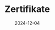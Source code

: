---
title: "Zertifikate"
date: 2024-12-04
tags: ["Lebenslauf"]
categories: ["Bewerbungsdokumente", "Wichtig"]
description: "Zertifikate"
draft: false
---